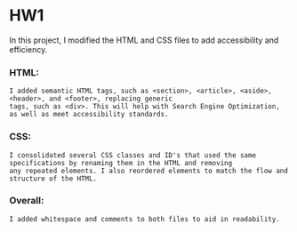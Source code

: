 # HW1

In this project, I modified the HTML and CSS files to add accessibility and efficiency.

### HTML: 
    I added semantic HTML tags, such as <section>, <article>, <aside>, <header>, and <footer>, replacing generic
    tags, such as <div>. This will help with Search Engine Optimization, as well as meet accessibility standards. 

### CSS:
    I consolidated several CSS classes and ID's that used the same specifications by renaming them in the HTML and removing
    any repeated elements. I also reordered elements to match the flow and structure of the HTML.

### Overall:
    I added whitespace and comments to both files to aid in readability.